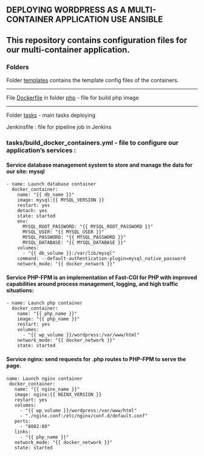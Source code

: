 ## DEPLOYING WORDPRESS AS A MULTI-CONTAINER APPLICATION USE ANSIBLE  

This repository contains configuration files for our multi-container application.  
---
### Folders

Folder [templates](https://github.com/ausard/ansible_wordpress_docker/tree/master/templates) contains the  template config files of the containers.  

---  

File  [Dockerfile](hhttps://github.com/ausard/ansible_wordpress_docker/blob/master/php/Dockerfile) in folder [php](https://github.com/ausard/ansible_wordpress_docker/tree/master/php) - file for build php image  

---

Folder [tasks](https://github.com/ausard/ansible_wordpress_docker/tree/master/tasks) - main tasks deploying


Jenkinsfile : file for pipeline job in Jenkins  


### tasks/build_docker_containers.yml -  file to configure our application’s services :  

#### Service database management system to store and manage the data for our site: mysql
```
- name: Launch database container
  docker_container:
    name: "{{ db_name }}"
    image: mysql:{{ MYSQL_VERSION }}
    restart: yes
    detach: yes
    state: started
    env:
      MYSQL_ROOT_PASSWORD: "{{ MYSQL_ROOT_PASSWORD }}"
      MYSQL_USER: "{{ MYSQL_USER }}"
      MYSQL_PASSWORD: "{{ MYSQL_PASSWORD }}"
      MYSQL_DATABASE: "{{ MYSQL_DATABASE }}"
    volumes:
      - "{{ db_volume }}:/var/lib/mysql"
    command: --default-authentication-plugin=mysql_native_password
    network_mode: "{{ docker_network }}"

```
#### Service PHP-FPM is an implementation of Fast-CGI for PHP with improved capabilities around process management, logging, and high traffic situations:
```
- name: Launch php container
  docker_container:
    name: "{{ php_name }}"
    image: "{{ php_name }}"
    restart: yes
    volumes:
      - "{{ wp_volume }}/wordpress:/var/www/html"
    network_mode: "{{ docker_network }}"
    state: started
```
#### Service nginx:  send requests for .php routes to PHP-FPM to serve the page.
```
name: Launch nginx container
 docker_container:
   name: "{{ nginx_name }}"
   image: nginx:{{ NGINX_VERSION }}
   restart: yes
   volumes:
     - "{{ wp_volume }}/wordpress:/var/www/html"
     - "./nginx.conf:/etc/nginx/conf.d/default.conf"
   ports:
     - "8082:80"
   links:
     - "{{ php_name }}"
   network_mode: "{{ docker_network }}"
   state: started
```

